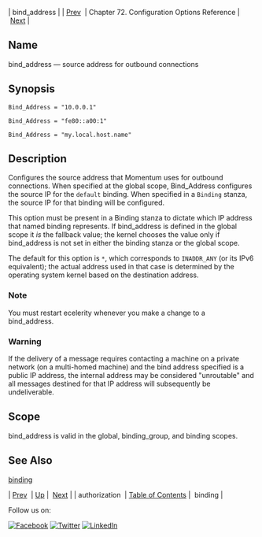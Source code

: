 | bind_address |
| [Prev](conf.ref.authorization.php)  | Chapter 72. Configuration Options Reference |  [Next](conf.ref.binding.php) |

<a name="conf.ref.bind_address"></a>
## Name

bind_address — source address for outbound connections

## Synopsis

`Bind_Address = "10.0.0.1"`

`Bind_Address = "fe80::a00:1"`

`Bind_Address = "my.local.host.name"`

<a name="idp23571440"></a>
## Description

Configures the source address that Momentum uses for outbound connections. When specified at the global scope, Bind_Address configures the source IP for the `default` binding. When specified in a `Binding` stanza, the source IP for that binding will be configured.

This option must be present in a Binding stanza to dictate which IP address that named binding represents. If bind_address is defined in the global scope it *is* the fallback value; the kernel chooses the value only if bind_address is not set in either the binding stanza or the global scope.

The default for this option is `*`, which corresponds to `INADDR_ANY` (or its IPv6 equivalent); the actual address used in that case is determined by the operating system kernel based on the destination address.

### Note

You must restart ecelerity whenever you make a change to a  bind_address. 

### Warning

If the delivery of a message requires contacting a machine on a private network (on a multi-homed machine) and the bind address specified is a public IP address, the internal address may be considered "unroutable" and all messages destined for that IP address will subsequently be undeliverable.

<a name="idp8670880"></a>
## Scope

bind_address is valid in the global, binding_group, and binding scopes.

<a name="idp12612912"></a>
## See Also

[binding](conf.ref.binding.php "binding")

| [Prev](conf.ref.authorization.php)  | [Up](config.options.ref.php) |  [Next](conf.ref.binding.php) |
| authorization  | [Table of Contents](index.php) |  binding |

Follow us on:

[![Facebook](https://support.messagesystems.com/images/icon-facebook.png)](http://www.facebook.com/messagesystems) [![Twitter](https://support.messagesystems.com/images/icon-twitter.png)](http://twitter.com/#!/MessageSystems) [![LinkedIn](https://support.messagesystems.com/images/icon-linkedin.png)](http://www.linkedin.com/company/message-systems)